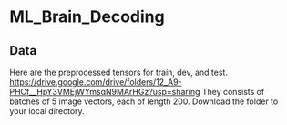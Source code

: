 # ML_Brain_Decoding

## Data
Here are the preprocessed tensors for train, dev, and test.
https://drive.google.com/drive/folders/12_A9-PHCf__HpY3VMEjWYmsqN9MArHGz?usp=sharing
They consists of batches of 5 image vectors, each of length 200.
Download the folder to your local directory.
